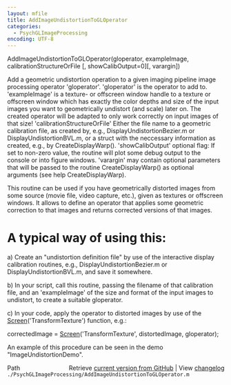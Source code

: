 ```yaml
---
layout: mfile
title: AddImageUndistortionToGLOperator
categories:
  - PsychGLImageProcessing
encoding: UTF-8
---
```


AddImageUndistortionToGLOperator\(gloperator, exampleImage, calibrationStructureOrFile \[, showCalibOutput=0\]\[, varargin\]\)

Add a geometric undistortion operation to a given imaging pipeline image
processing operator 'gloperator'. 'gloperator' is the operator to add to.
'exampleImage' is a texture- or offscreen window handle to a texture or
offscreen window which has exactly the color depths and size of the input
images you want to geometrically undistort \(and scale\) later on. The
created operator will be adapted to only work correctly on input images
of that size\! 'calibrationStructureOrFile' Either the file name to a
geometric calibration file, as created by, e.g.,
DisplayUndistortionBezier.m or DisplayUndistortionBVL.m, or a struct with
the neccessary information as created, e.g., by CreateDisplayWarp\(\).
'showCalibOutput' optional flag: If set to non-zero value, the routine
will plot some debug output to the console or into figure windows.
'varargin' may contain optional parameters that will be passed to the
routine CreateDisplayWarp\(\) as optional arguments \(see help
CreateDisplayWarp\).

This routine can be used if you have geometrically distorted images from
some source \(movie file, video capture, etc.\), given as textures or
offscreen windows. It allows to define an operator that applies some
geometric correction to that images and returns corrected versions of
that images.

# A typical way of using this:

a\) Create an "undistortion definition file" by use of the interactive
display calibration routines, e.g., DisplayUndistortionBezier.m or
DisplayUndistortionBVL.m, and save it somewhere.

b\) In your script, call this routine, passing the filename of that
calibration file, and an 'exampleImage' of the size and format of the
input images to undistort, to create a suitable gloperator.

c\) In your code, apply the operator to distorted images by use of the
[Screen](/docs/Screen)\('TransformTexture'\) function, e.g.:

correctedImage = [Screen](/docs/Screen)\('TransformTexture', distortedImage, gloperator\);

An example of this procedure can be seen in the demo
"ImageUndistortionDemo".



<div class="code_header" style="text-align:right;">
  <span style="float:left;">Path&nbsp;&nbsp;</span> <span class="counter">Retrieve <a href=
  "https://raw.github.com/Psychtoolbox-3/Psychtoolbox-3/beta/./PsychGLImageProcessing/AddImageUndistortionToGLOperator.m">current version from GitHub</a> | View <a href=
  "https://github.com/Psychtoolbox-3/Psychtoolbox-3/commits/beta/./PsychGLImageProcessing/AddImageUndistortionToGLOperator.m">changelog</a></span>
</div>
<div class="code">
  <code>./PsychGLImageProcessing/AddImageUndistortionToGLOperator.m</code>
</div>
